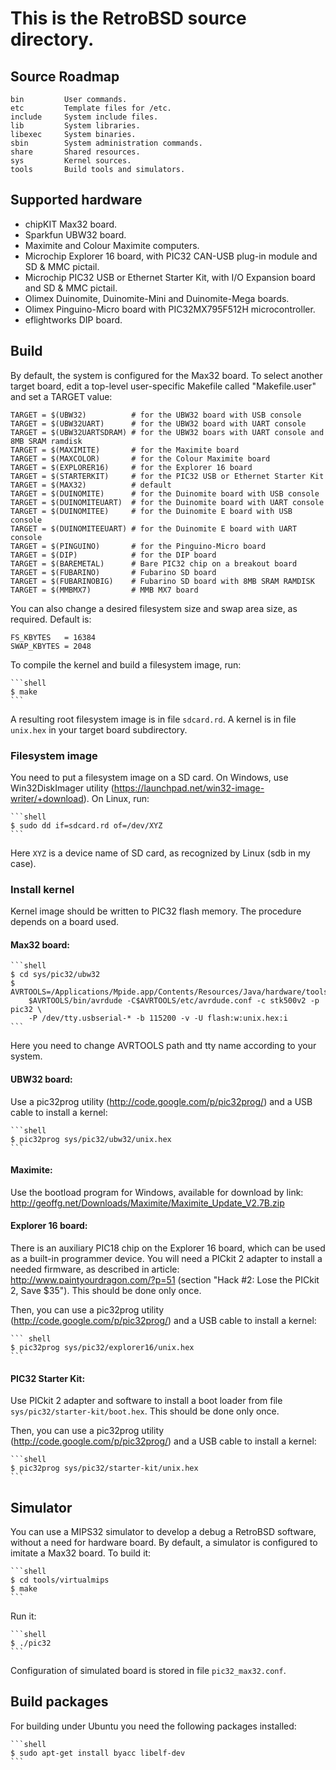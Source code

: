 # This is the RetroBSD source directory.

## Source Roadmap

    bin         User commands.
    etc         Template files for /etc.
    include     System include files.
    lib         System libraries.
    libexec     System binaries.
    sbin        System administration commands.
    share       Shared resources.
    sys         Kernel sources.
    tools       Build tools and simulators.


## Supported hardware

 * chipKIT Max32 board.
 * Sparkfun UBW32 board.
 * Maximite and Colour Maximite computers.
 * Microchip Explorer 16 board, with PIC32 CAN-USB plug-in module and SD & MMC pictail.
 * Microchip PIC32 USB or Ethernet Starter Kit, with I/O Expansion board and SD & MMC pictail.
 * Olimex Duinomite, Duinomite-Mini and Duinomite-Mega boards.
 * Olimex Pinguino-Micro board with PIC32MX795F512H microcontroller.
 * eflightworks DIP board.


## Build

By default, the system is configured for the Max32 board.
To select another target board, edit a top-level user-specific Makefile called "Makefile.user"
and set a TARGET value:

    TARGET = $(UBW32)          # for the UBW32 board with USB console
    TARGET = $(UBW32UART)      # for the UBW32 board with UART console
    TARGET = $(UBW32UARTSDRAM) # for the UBW32 boars with UART console and 8MB SRAM ramdisk
    TARGET = $(MAXIMITE)       # for the Maximite board
    TARGET = $(MAXCOLOR)       # for the Colour Maximite board
    TARGET = $(EXPLORER16)     # for the Explorer 16 board
    TARGET = $(STARTERKIT)     # for the PIC32 USB or Ethernet Starter Kit
    TARGET = $(MAX32)          # default
    TARGET = $(DUINOMITE)      # for the Duinomite board with USB console
    TARGET = $(DUINOMITEUART)  # for the Duinomite board with UART console
    TARGET = $(DUINOMITEE)     # for the Duinomite E board with USB console
    TARGET = $(DUINOMITEEUART) # for the Duinomite E board with UART console
    TARGET = $(PINGUINO)       # for the Pinguino-Micro board
    TARGET = $(DIP)            # for the DIP board
    TARGET = $(BAREMETAL)      # Bare PIC32 chip on a breakout board
    TARGET = $(FUBARINO)       # Fubarino SD board
    TARGET = $(FUBARINOBIG)    # Fubarino SD board with 8MB SRAM RAMDISK
    TARGET = $(MMBMX7)         # MMB MX7 board


You can also change a desired filesystem size and swap area size,
as required.  Default is:

    FS_KBYTES   = 16384
    SWAP_KBYTES = 2048

To compile the kernel and build a filesystem image, run:

    ```shell
    $ make
    ```

A resulting root filesystem image is in file `sdcard.rd`.
A kernel is in file `unix.hex` in your target board subdirectory.


### Filesystem image

You need to put a filesystem image on a SD card.  On Windows, use
Win32DiskImager utility (https://launchpad.net/win32-image-writer/+download).
On Linux, run:

    ```shell
    $ sudo dd if=sdcard.rd of=/dev/XYZ
    ```

Here `XYZ` is a device name of SD card, as recognized by Linux (sdb in my case).


### Install kernel

Kernel image should be written to PIC32 flash memory.  The procedure depends
on a board used.

#### Max32 board:
    ```shell
    $ cd sys/pic32/ubw32
    $ AVRTOOLS=/Applications/Mpide.app/Contents/Resources/Java/hardware/tools
        $AVRTOOLS/bin/avrdude -C$AVRTOOLS/etc/avrdude.conf -c stk500v2 -p pic32 \
        -P /dev/tty.usbserial-* -b 115200 -v -U flash:w:unix.hex:i
    ```

Here you need to change AVRTOOLS path and tty name according to your system.

#### UBW32 board:
Use a pic32prog utility (http://code.google.com/p/pic32prog/)
and a USB cable to install a kernel:

    ```shell
    $ pic32prog sys/pic32/ubw32/unix.hex
    ```

#### Maximite:
Use the bootload program for Windows, available for download by link:
http://geoffg.net/Downloads/Maximite/Maximite_Update_V2.7B.zip

#### Explorer 16 board:
There is an auxiliary PIC18 chip on the Explorer 16 board, which can be
used as a built-in programmer device.  You will need a PICkit 2 adapter
to install a needed firmware, as described in article:
http://www.paintyourdragon.com/?p=51
(section "Hack #2: Lose the PICkit 2, Save $35").
This should be done only once.

Then, you can use a pic32prog utility (http://code.google.com/p/pic32prog/)
and a USB cable to install a kernel:

    ``` shell
    $ pic32prog sys/pic32/explorer16/unix.hex
    ```

#### PIC32 Starter Kit:
Use PICkit 2 adapter and software to install a boot loader from
file `sys/pic32/starter-kit/boot.hex`.  This should be done only once.

Then, you can use a pic32prog utility (http://code.google.com/p/pic32prog/)
and a USB cable to install a kernel:

    ```shell
    $ pic32prog sys/pic32/starter-kit/unix.hex
    ```


## Simulator

You can use a MIPS32 simulator to develop a debug a RetroBSD software,
without a need for hardware board.  By default, a simulator is configured
to imitate a Max32 board.  To build it:

    ```shell
    $ cd tools/virtualmips
    $ make
    ```

Run it:

    ```shell
    $ ./pic32
    ```

Configuration of simulated board is stored in file `pic32_max32.conf`.

## Build packages


For building under Ubuntu you need the following packages installed:

    ```shell
    $ sudo apt-get install byacc libelf-dev
    ```

